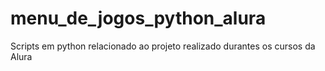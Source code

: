 # menu_de_jogos_python_alura
Scripts em python relacionado ao projeto realizado durantes os cursos da Alura
